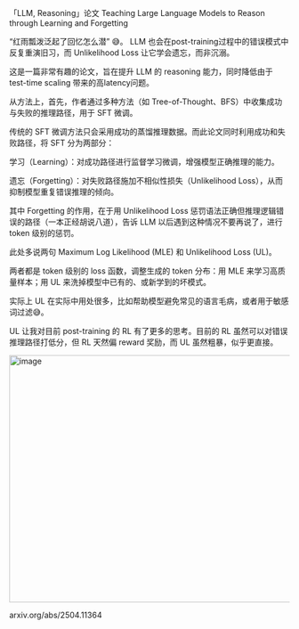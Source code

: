 「LLM, Reasoning」论文
Teaching Large Language Models to Reason through Learning and Forgetting

“红雨瓢泼泛起了回忆怎么潜” 😅。
LLM 也会在post-training过程中的错误模式中反复重演旧习，而 Unlikelihood Loss 让它学会遗忘，而非沉溺。

这是一篇非常有趣的论文，旨在提升 LLM 的 reasoning 能力，同时降低由于 test-time scaling 带来的高latency问题。

从方法上，首先，作者通过多种方法（如 Tree-of-Thought、BFS）中收集成功与失败的推理路径，用于 SFT 微调。

传统的 SFT 微调方法只会采用成功的蒸馏推理数据。而此论文同时利用成功和失败路径，将 SFT 分为两部分：

学习（Learning）：对成功路径进行监督学习微调，增强模型正确推理的能力。

遗忘（Forgetting）：对失败路径施加不相似性损失（Unlikelihood Loss），从而抑制模型重复错误推理的倾向。

其中 Forgetting 的作用，在于用 Unlikelihood Loss 惩罚语法正确但推理逻辑错误的路径（一本正经胡说八道），告诉 LLM 以后遇到这种情况不要再说了，进行 token 级别的惩罚。

此处多说两句 Maximum Log Likelihood (MLE) 和 Unlikelihood Loss (UL)。

两者都是 token 级别的 loss 函数，调整生成的 token 分布：用 MLE 来学习高质量样本；用 UL 来洗掉模型中已有的、或新学到的坏模式。

实际上 UL 在实际中用处很多，比如帮助模型避免常见的语言毛病，或者用于敏感词过滤😅。

UL 让我对目前 post-training 的 RL 有了更多的思考。目前的 RL 虽然可以对错误推理路径打低分，但 RL 天然偏 reward 奖励，而 UL 虽然粗暴，似乎更直接。

<img width="1200" height="444" alt="image" src="https://github.com/user-attachments/assets/04a2cd6b-f2de-48c8-bb78-a7703004e60a" />


arxiv.org/abs/2504.11364
